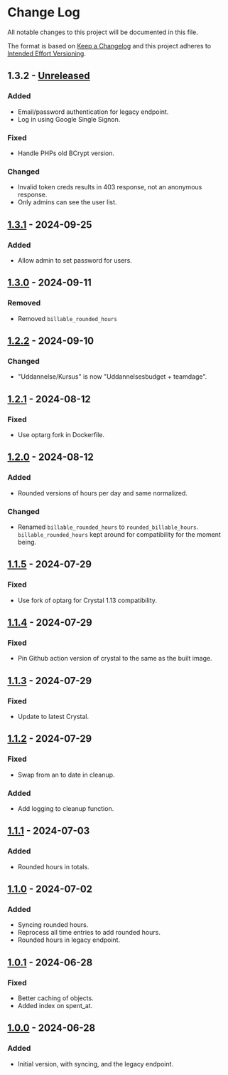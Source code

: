 # Change Log

All notable changes to this project will be documented in this file.

The format is based on [Keep a Changelog](https://keepachangelog.com/)
and this project adheres to [Intended Effort Versioning](https://jacobtomlinson.dev/effver/).


## 1.3.2 - [Unreleased]

### Added
- Email/password authentication for legacy endpoint.
- Log in using Google Single Signon.

### Fixed
- Handle PHPs old BCrypt version.

### Changed
- Invalid token creds results in 403 response, not an anonymous
  response.
- Only admins can see the user list.

## [1.3.1] - 2024-09-25

### Added
- Allow admin to set password for users.

## [1.3.0] - 2024-09-11

### Removed
- Removed `billable_rounded_hours`

## [1.2.2] - 2024-09-10

### Changed
- "Uddannelse/Kursus" is now "Uddannelsesbudget + teamdage".

## [1.2.1] - 2024-08-12

### Fixed
- Use optarg fork in Dockerfile.

## [1.2.0] - 2024-08-12

### Added
- Rounded versions of hours per day and same normalized.

### Changed
- Renamed `billable_rounded_hours` to `rounded_billable_hours`.
  `billable_rounded_hours` kept around for compatibility for the
  moment being.

## [1.1.5] - 2024-07-29

### Fixed
- Use fork of optarg for Crystal 1.13 compatibility.

## [1.1.4] - 2024-07-29

### Fixed
- Pin Github action version of crystal to the same as the built image.

## [1.1.3] - 2024-07-29

### Fixed
- Update to latest Crystal.

## [1.1.2] - 2024-07-29

### Fixed
- Swap from an to date in cleanup.

### Added
- Add logging to cleanup function.

## [1.1.1] - 2024-07-03

### Added
- Rounded hours in totals.

## [1.1.0] - 2024-07-02

### Added
- Syncing rounded hours.
- Reprocess all time entries to add rounded hours.
- Rounded hours in legacy endpoint.

## [1.0.1] - 2024-06-28

### Fixed
- Better caching of objects.
- Added index on spent_at.

## [1.0.0] - 2024-06-28

### Added
- Initial version, with syncing, and the legacy endpoint.

<!-- links -->
[Unreleased]: https://github.com/reload/combine.git/compare/v1.3.1...HEAD
[1.3.1]: https://github.com/reload/combine.git/compare/v1.3.0...v1.3.1
[1.3.0]: https://github.com/reload/combine.git/compare/v1.2.2...v1.3.0
[1.2.2]: https://github.com/reload/combine.git/compare/v1.2.1...v1.2.2
[1.2.1]: https://github.com/reload/combine.git/compare/v1.2.0...v1.2.1
[1.2.0]: https://github.com/reload/combine.git/compare/v1.1.5...v1.2.0
[1.1.5]: https://github.com/reload/combine.git/compare/v1.1.4...v1.1.5
[1.1.4]: https://github.com/reload/combine.git/compare/v1.1.3...v1.1.4
[1.1.3]: https://github.com/reload/combine.git/compare/v1.1.2...v1.1.3
[1.1.2]: https://github.com/reload/combine.git/compare/v1.1.1...v1.1.2
[1.1.1]: https://github.com/reload/combine.git/compare/v1.1.0...v1.1.1
[1.1.0]: https://github.com/reload/combine.git/compare/v1.0.1...v1.1.0
[1.0.1]: https://github.com/reload/combine.git/compare/v1.0.0...v1.0.1
[1.0.0]: https://github.com/reload/combine.git/releases/tag/v1.0.0
